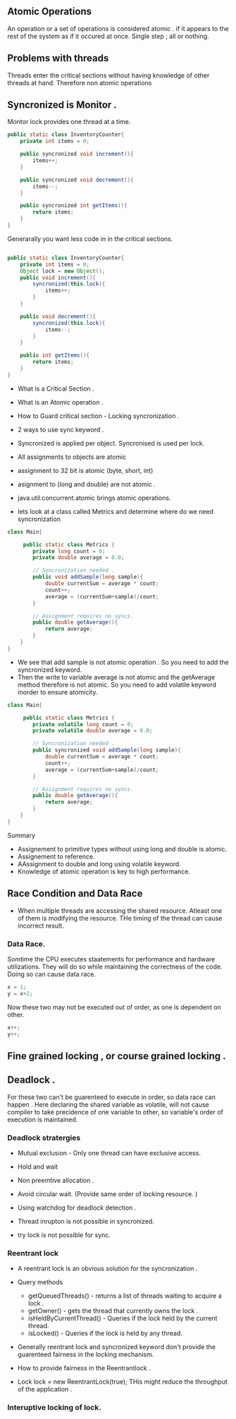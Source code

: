 ## Atomic Operations
An operation or a set of operations is considered atomic . if it appears to the rest of the system as if it occured at once. Single step ; all or nothing. 

## Problems with threads

Threads enter the critical sections without having knowledge of other threads at hand. Therefore non atomic operations 

## Syncronized is Monitor . 

Montor lock provides one thread at a time. 

```java
public static class InventoryCounter{
    private int items = 0;

    public syncronized void increment(){
        items++;
    }

    public syncronized void decrement(){
        items--;
    }  

    public syncronized int getItems(){
        return items;
    }
}

```
Generarally you want less code in in the critical sections. 


```java

public static class InventoryCounter{
    private int items = 0;
    Object lock = new Object();
    public void increment(){
        syncronized(this.lock){
            items++;
        }
    }

    public void decrement(){
        syncronized(this.lock){
            items--;
        }
    }  

    public int getItems(){
        return items;
    }
}

```
- What is a Critical Section .
- What is an Atomic operation .
- How to Guard critical section - Locking syncronization .
- 2 ways to use sync keyword .
- Syncronized is applied per object. Syncronised is used per lock.
- All assignments to objects are atomic
- assignment to 32 bit is atomic (byte, short, int)
- asignment to (long and double) are not atomic .
- java.util.concurrent.atomic brings atomic operations.


- lets look at a class called Metrics and determine where do we need syncronization

```java
class Main{

     public static class Metrics {
        private long count = 0;
        private double average = 0.0;

        // Syncronization needed . 
        public void addSample(long sample){
            double currentSum = average * count;
            count++;
            average = (currentSum+sample)/count;
        }

        // Assignment requires no syncs. 
        public double getAverage(){
            return average;
        }
    }
}
```
- We see that add sample is not atomic operation . So you need to add the syncronized keyword.
- Then the write to variable average is not atomic and the getAverage method therefore is not atomic. So you need to add volatile keyword inorder to ensure atomicity.

```java
class Main{

     public static class Metrics {
        private volatile long count = 0;
        private volatile double average = 0.0;

        // Syncronization needed . 
        public syncronized void addSample(long sample){
            double currentSum = average * count;
            count++;
            average = (currentSum+sample)/count;
        }

        // Assignment requires no syncs. 
        public double getAverage(){
            return average;
        }
    }
}
```
Summary 
- Assignement to primitive types without using long and double is atomic.
- Assignement to reference.
- AAssignment to double and long using volatile keyword.
- Knowledge of atomic operation is key to high performance.

## Race Condition and Data Race 

- When multiple threads are accessing the shared resource. Atleast one of them is modifying the resource. THe timing of the thread can cause incorrect result. 

### Data Race. 
Somtime the CPU executes staatements for performance and hardware utilizations. 
They will do so while maintaining the correctness of the code. 
Doing so can cause data race. 
```java
x = 1;
y = x+2;
```
Now these two may not be executed out of order, as one is dependent on other. 
```java
x++;
y++;
```
## Fine grained locking , or course grained locking . 


## Deadlock . 

For these two can't be guarenteed to execute in order, so data race can happen . Here declaring the shared variable as volatile, will not cause compiler to take precidence of one variable to other, so variable's order of execution is maintained. 
### Deadlock stratergies 
- Mutual exclusion - Only one thread  can have exclusive access.
- Hold and wait
- Non preemtive allocation .
- Avoid circular wait. (Provide same order of locking resource. )

- Using watchdog for deadlock detection .
- Thread inrupton is not possible in syncronized.
- try lock is not possible for sync.

### Reentrant lock
- A reentrant lock is an obvious solution for the syncronization .
- Query methods
    - getQueuedThreads() - returns a list of threads waiting to acquire a lock .
    - getOwner() - gets the thread that currently owns the lock .
    - isHeldByCurrentThread() - Queries if the lock held by the current thread.
    - isLocked() - Queries if the lock is held by any thread.
 
- Generally reentrant lock and syncronized keyword don't provide the guarenteed fairness in the locking mechanism.
- How to provide fairness in the Reentrantlock .
- Lock lock = new ReentrantLock(true); THis might reduce the throughput of the application .
### Interuptive locking of lock. 







